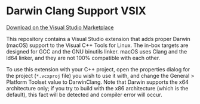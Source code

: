# Darwin Clang Support VSIX

[Download on the Visual Studio Marketplace](https://marketplace.visualstudio.com/items?itemName=william-kent.DarwinClangSupport)

This repository contains a Visual Studio extension that adds proper Darwin (macOS)
support to the Visual C++ Tools for Linux. The in-box targets are designed for GCC
and the GNU binutils linker. macOS uses Clang and the ld64 linker, and they are not
100% compatible with each other.

To use this extension with your C++ project, open the properties dialog for the
project (`*.vcxproj` file) you wish to use it with, and change the General > Platform
Toolset value to DarwinClang. Note that Darwin supports the x64 architecture only; if
you try to build with the x86 architecture (which is the default), this fact will be
detected and compiler error will occur.
